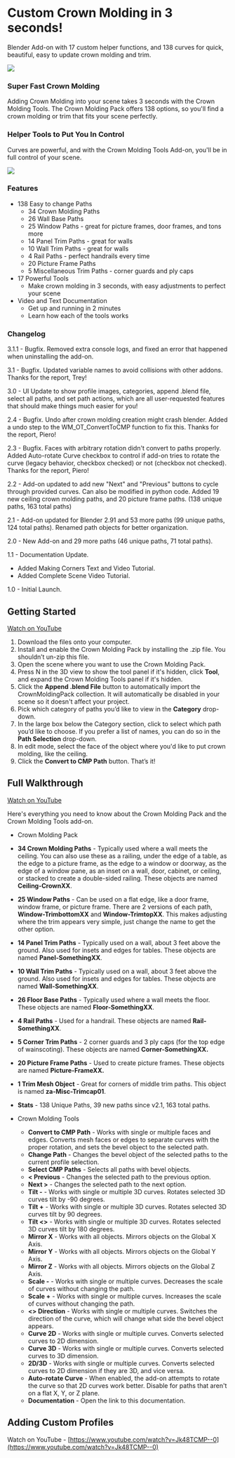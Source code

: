 Custom Crown Molding in 3 seconds!
==================================

Blender Add-on with 17 custom helper functions, and 138 curves for quick, beautiful, easy to update crown molding and trim.

![](https://d1231c29xbpffx.cloudfront.net/cache/562bb421f58086bb1e8474587ff0c3a7.gif)

### Super Fast Crown Molding

Adding Crown Molding into your scene takes 3 seconds with the Crown Molding Tools. The Crown Molding Pack offers 138 options, so you'll find a crown molding or trim that fits your scene perfectly.

### Helper Tools to Put You In Control

Curves are powerful, and with the Crown Molding Tools Add-on, you'll be in full control of your scene.

![](https://d1231c29xbpffx.cloudfront.net/cache/b26cd0fa07c2d729f70d52e7077e7afe.jpg)

### Features

*   138 Easy to change Paths
    *   34 Crown Molding Paths
    *   26 Wall Base Paths
    *   25 Window Paths - great for picture frames, door frames, and tons more
    *   14 Panel Trim Paths - great for walls
    *   10 Wall Trim Paths - great for walls
    *   4 Rail Paths - perfect handrails every time
    *   20 Picture Frame Paths
    *   5 Miscellaneous Trim Paths - corner guards and ply caps
*   17 Powerful Tools
    *   Make crown molding in 3 seconds, with easy adjustments to perfect your scene
*   Video and Text Documentation
    *   Get up and running in 2 minutes
    *   Learn how each of the tools works

### Changelog

3.1.1 - Bugfix. Removed extra console logs, and fixed an error that happened when uninstalling the add-on.

3.1 - Bugfix. Updated variable names to avoid collisions with other addons. Thanks for the report, Trey!

3.0 - UI Update to show profile images, categories, append .blend file, select all paths, and set path actions, which are all user-requested features that should make things much easier for you!

2.4 - Bugfix. Undo after crown molding creation might crash blender. Added a undo step to the WM\_OT\_ConvertToCMP function to fix this. Thanks for the report, Piero!

2.3 - Bugfix. Faces with arbitrary rotation didn't convert to paths properly. Added Auto-rotate Curve checkbox to control if add-on tries to rotate the curve (legacy behavior, checkbox checked) or not (checkbox not checked). Thanks for the report, Piero!

2.2 - Add-on updated to add new "Next" and "Previous" buttons to cycle through provided curves. Can also be modified in python code. Added 19 new ceiling crown molding paths, and 20 picture frame paths. (138 unique paths, 163 total paths)

2.1 - Add-on updated for Blender 2.91 and 53 more paths (99 unique paths, 124 total paths). Renamed path objects for better organization.

2.0 - New Add-on and 29 more paths (46 unique paths, 71 total paths).

1.1 - Documentation Update.

*   Added Making Corners Text and Video Tutorial.
*   Added Complete Scene Video Tutorial.

1.0 - Initial Launch.

Getting Started
---------------

[Watch on YouTube](https://www.youtube.com/watch?v=Df_tjdnC_4E)

1.  Download the files onto your computer.
2.  Install and enable the Crown Molding Pack by installing the .zip file. You shouldn’t un-zip this file.
3.  Open the scene where you want to use the Crown Molding Pack.
4.  Press N in the 3D view to show the tool panel if it's hidden, click **Tool**, and expand the Crown Molding Tools panel if it's hidden.
5.  Click the **Append .blend File** button to automatically import the CrownMoldingPack collection. It will automatically be disabled in your scene so it doesn't affect your project.
6.  Pick which category of paths you’d like to view in the **Category** drop-down.
7.  In the large box below the Category section, click to select which path you’d like to choose. If you prefer a list of names, you can do so in the **Path Selection** drop-down.
8.  In edit mode, select the face of the object where you'd like to put crown molding, like the ceiling.
9.  Click the **Convert to CMP Path** button. That’s it!

Full Walkthrough
----------------

[Watch on YouTube](https://www.youtube.com/watch?v=k7-kuUkWLUQ)

Here's everything you need to know about the Crown Molding Pack and the Crown Molding Tools add-on.

*   Crown Molding Pack

*   **34 Crown Molding Paths** - Typically used where a wall meets the ceiling. You can also use these as a railing, under the edge of a table, as the edge to a picture frame, as the edge to a window or doorway, as the edge of a window pane, as an inset on a wall, door, cabinet, or ceiling, or stacked to create a double-sided railing. These objects are named **Ceiling-CrownXX**.
*   **25 Window Paths** - Can be used on a flat edge, like a door frame, window frame, or picture frame. There are 2 versions of each path, **Window-TrimbottomXX** and **Window-TrimtopXX**. This makes adjusting where the trim appears very simple, just change the name to get the other option.
*   **14 Panel Trim Paths** - Typically used on a wall, about 3 feet above the ground. Also used for insets and edges for tables. These objects are named **Panel-SomethingXX**.
*   **10 Wall Trim Paths** - Typically used on a wall, about 3 feet above the ground. Also used for insets and edges for tables. These objects are named **Wall-SomethingXX**.
*   **26 Floor Base Paths** - Typically used where a wall meets the floor. These objects are named **Floor-SomethingXX**.
*   **4 Rail Paths** - Used for a handrail. These objects are named **Rail-SomethingXX**.
*   **5 Corner Trim Paths** - 2 corner guards and 3 ply caps (for the top edge of wainscoting). These objects are named **Corner-SomethingXX.**
*   **20 Picture Frame Paths** - Used to create picture frames. These objects are named **Picture-FrameXX.**
*   **1 Trim Mesh Object** - Great for corners of middle trim paths. This object is named **za-Misc-Trimcap01**.
*   **Stats** \- 138 Unique Paths, 39 new paths since v2.1, 163 total paths.

*   Crown Molding Tools
    *   **Convert to CMP Path** - Works with single or multiple faces and edges. Converts mesh faces or edges to separate curves with the proper rotation, and sets the bevel object to the selected path.
    *   **Change Path** - Changes the bevel object of the selected paths to the current profile selection.
    *   **Select CMP Paths** - Selects all paths with bevel objects.
    *   **< Previous** - Changes the selected path to the previous option.
    *   **Next >** - Changes the selected path to the next option.
    *   **Tilt -** - Works with single or multiple 3D curves. Rotates selected 3D curves tilt by -90 degrees.
    *   **Tilt +** - Works with single or multiple 3D curves. Rotates selected 3D curves tilt by 90 degrees.
    *   **Tilt <>** - Works with single or multiple 3D curves. Rotates selected 3D curves tilt by 180 degrees.
    *   **Mirror X** - Works with all objects. Mirrors objects on the Global X Axis.
    *   **Mirror Y** - Works with all objects. Mirrors objects on the Global Y Axis.
    *   **Mirror Z** - Works with all objects. Mirrors objects on the Global Z Axis.
    *   **Scale -** - Works with single or multiple curves. Decreases the scale of curves without changing the path.
    *   **Scale +** - Works with single or multiple curves. Increases the scale of curves without changing the path.
    *   **<> Direction** - Works with single or multiple curves. Switches the direction of the curve, which will change what side the bevel object appears.
    *   **Curve 2D** - Works with single or multiple curves. Converts selected curves to 2D dimension.
    *   **Curve 3D** - Works with single or multiple curves. Converts selected curves to 3D dimension.
    *   **2D/3D** - Works with single or multiple curves. Converts selected curves to 2D dimension if they are 3D, and vice versa.
    *   **Auto-rotate Curve** - When enabled, the add-on attempts to rotate the curve so that 2D curves work better. Disable for paths that aren't on a flat X, Y, or Z plane.
    *   **Documentation** - Open the link to this documentation.

Adding Custom Profiles
----------------------

Watch on YouTube - [https://www.youtube.com/watch?v=Jk48TCMP--0](https://www.youtube.com/watch?v=Jk48TCMP--0)
